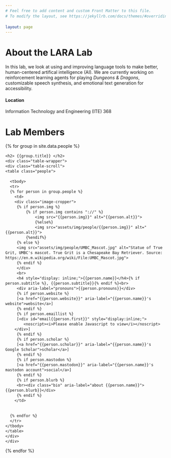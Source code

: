 ```yaml
---
# Feel free to add content and custom Front Matter to this file.
# To modify the layout, see https://jekyllrb.com/docs/themes/#overriding-theme-defaults

layout: page
---
```



# About the LARA Lab
In this lab, we look at using and improving language tools to make better, human-centered artifical intelligence (AI). We are currently working on reinforcement learning agents for playing <i>Dungeons &amp; Dragons</i>, customizable speech synthesis, and emotional text generation for accessibility.


#### Location
Information Technology and Engineering (ITE) 368



# Lab Members


{% for group in site.data.people %}

	<h2> {{group.title}} </h2>
	<div class="table-wrapper">
	<div class="table-scroll">
	<table class="people">
	
	  <tbody>
	  <tr>
	  {% for person in group.people %}
		<td>
		<div class="image-cropper">
		 {% if person.img %}
			 {% if person.img contains "://" %}
				 <img src="{{person.img}}" alt="{{person.alt}}">
				 {%else%}
				 <img src="assets/img/people/{{person.img}}" alt="{{person.alt}}">
			 {%endif%}
		 {% else %}
		 <img src="assets/img/people/UMBC_Mascot.jpg" alt="Statue of True Grit, UMBC's mascot. True Grit is a Chesapeake Bay Retriever. Source: https://en.m.wikipedia.org/wiki/File:UMBC_Mascot.jpg">
		 {% endif %} 
		 </div>
		 <br>
		 <h4 style="display: inline;">{{person.name}}</h4>{% if person.subtitle %}, {{person.subtitle}}{% endif %}<br>
		 <div aria-label="pronouns">{{person.pronouns}}</div>
		 {% if person.website %}
		 [<a href="{{person.website}}" aria-label="{{person.name}}'s website">website</a>]
		 {% endif %}
		 {% if person.emaillist %}
		 [<div id="email{{person.first}}" style="display:inline;"> 
			<noscript><i>Please enable Javascript to view</i></noscript>
		</div>]
		 {% endif %}
		 {% if person.scholar %}
		 [<a href="{{person.scholar}}" aria-label="{{person.name}}'s Google Scholar">scholar</a>]
		 {% endif %}
		 {% if person.mastodon %}
		 [<a href="{{person.mastodon}}" aria-label="{{person.name}}'s mastodon account">social</a>]
		 {% endif %}
		 {% if person.blurb %}
		 <br><div class="bio" aria-label="about {{person.name}}">{{person.blurb}}</div>
		 {% endif %}
		</td>
		
	  
	  {% endfor %}
	  </tr>
	</tbody>
	</table>
	</div>
	</div>
{% endfor %}
